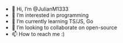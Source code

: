 - 👋 Hi, I’m @JulianM1333
- 👀 I’m interested in programming
- 🌱 I’m currently learning TS/JS, Go
- 💞️ I’m looking to collaborate on open-source
- 📫 How to reach me :)

<!---
JulianM1333/JulianM1333 is a ✨ special ✨ repository because its `README.md` (this file) appears on your GitHub profile.
You can click the Preview link to take a look at your changes.
--->
